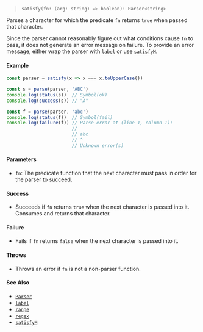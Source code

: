 <!--
 Copyright (c) 2020 Thomas J. Otterson
 
 This software is released under the MIT License.
 https://opensource.org/licenses/MIT
-->

> `satisfy(fn: (arg: string) => boolean): Parser<string>`

Parses a character for which the predicate `fn` returns `true` when passed that character.

Since the parser cannot reasonably figure out what conditions cause `fn` to pass, it does not generate an error message on failure.  To provide an error message, either wrap the parser with [`label`](label.md) or use [`satisfyM`](satisfym.md).

#### Example

```javascript
const parser = satisfy(x => x === x.toUpperCase())

const s = parse(parser, 'ABC')
console.log(status(s))  // Symbol(ok)
console.log(success(s)) // "A"

const f = parse(parser, 'abc')
console.log(status(f))  // Symbol(fail)
console.log(failure(f)) // Parse error at (line 1, column 1):
                        //
                        // abc
                        // ^
                        // Unknown error(s)

```

#### Parameters

* `fn`: The predicate function that the next character must pass in order for the parser to succeed.

#### Success

* Succeeds if `fn` returns `true` when the next character is passed into it. Consumes and returns that character.

#### Failure

* Fails if `fn` returns `false` when the next character is passed into it. 

#### Throws

* Throws an error if `fn` is not a non-parser function.

#### See Also

* [`Parser`](../types/parser.md)
* [`label`](label.md)
* [`range`](range.md)
* [`regex`](regex.md)
* [`satisfyM`](satisfym.md)